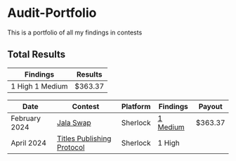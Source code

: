 # Audit-Portfolio
This is a portfolio of all my findings in contests

## Total Results

| Findings                   | Results        |
|----------------------------|----------------|
| 1 High 1 Medium    | $363.37         |


| Date         | Contest                                   | Platform    | Findings                                             | Payout   |
|--------------|-------------------------------------------|-------------|------------------------------------------------------|----------|
| February 2024| [Jala Swap](https://audits.sherlock.xyz/contests/233)             | Sherlock    | [1 Medium](https://audits.sherlock.xyz/contests/233) | $363.37  |
| April 2024   | [Titles Publishing Protocol](https://audits.sherlock.xyz/contests/326) | Sherlock    | 1 High                                               |          |


